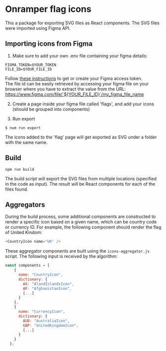 # Onramper flag icons
This a package for exporting SVG files as React components. 
The SVG files were imported using Figma API.

## Importing icons from Figma
1. Make sure to add your own .env file containing your figma details:
```
FIGMA_TOKEN=$YOUR_TOKEN
FILE_ID=$YOUR_FILE_ID
```

Follow [these instructions](https://www.figma.com/developers/api#authentication) to get or create your Figma access token.  
The file id can be easily retrieved by accessing your figma file on your browser where you have to extract the value from the URL: 
https://www.figma.com/file/`${YOUR_FILE_ID}`/my_figma_file_name 
    
2. Create a page inside your figma file called 'flags', and add your icons (should be grouped into components)

3. Run export
```shell
$ num run export
```
The icons added to the 'flag' page will get exported as SVG under a folder with the same name. 

## Build
```shell
npm run build
```
The build script will export the SVG files from multiple locations (specified in the code as input). The result will be React components for each of the files found.

## Aggregators
During the build process, some additional components are constructed to render a specific icon based on a given name, which can be country code or currency ID. 
For example, the following component should render the flag of United Kindom: 
````javascript
<CountryIcon name="UK" />
````

 These aggregator components are built using the `icons-aggregator.js` script. 
 The following input is received by the algorithm:
````javascript
const components = [
    {
      name: "CountryIcon",
      dictionary: {
        AX: "AlandIslandsIcon",
        AF: "AfghanistanIcon",
        [...]
      }
    },
    {
      name: "CurrencyIcon",
      dictionary: {
        AUD: "AustraliaIcon",
        GBP: "UnitedKingdomIcon",
        [...]
      }
    }
  ];
````
